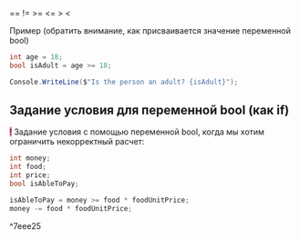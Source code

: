== != >= <= > <


Пример (обратить внимание, как присваивается значение переменной bool)
```csharp
int age = 18;
bool isAdult = age >= 18;

Console.WriteLine($"Is the person an adult? {isAdult}");
```

## Задание условия для переменной bool (как if)

<mark style="background: #FF5582A6;">!</mark> Задание условия с помощью переменной bool, когда мы хотим ограничить некорректный расчет: 
```csharp
int money;
int food;
int price;
bool isAbleToPay;

isAbleToPay = money >= food * foodUnitPrice;
money -= food * foodUnitPrice; 
``` 

^7eee25

